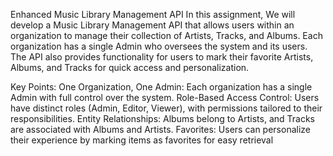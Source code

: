 Enhanced Music Library Management API
 In this assignment, We will develop a Music Library Management API that allows users within an
 organization to manage their collection of Artists, Tracks, and Albums. Each organization has a single Admin
 who oversees the system and its users. The API also provides functionality for users to mark their favorite
 Artists, Albums, and Tracks for quick access and personalization.

  Key Points:
 One Organization, One Admin: Each organization has a single Admin with full control over the
 system.
 Role-Based Access Control: Users have distinct roles (Admin, Editor, Viewer), with permissions
 tailored to their responsibilities.
 Entity Relationships: Albums belong to Artists, and Tracks are associated with Albums and
 Artists.
 Favorites: Users can personalize their experience by marking items as favorites for easy retrieval
